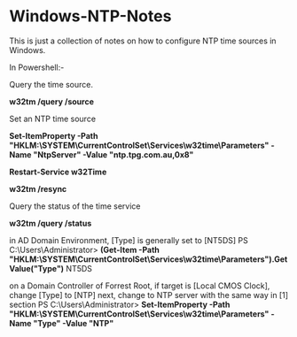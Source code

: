 # Windows-NTP-Notes

This is just a collection of notes on how to configure NTP time sources in Windows.

In Powershell:-

Query the time source.

**w32tm /query /source**


Set an NTP time source

**Set-ItemProperty -Path "HKLM:\SYSTEM\CurrentControlSet\Services\w32time\Parameters" -Name "NtpServer" -Value "ntp.tpg.com.au,0x8"**

**Restart-Service w32Time**

**w32tm /resync**


Query the status of the time service

**w32tm /query /status**

in AD Domain Environment, [Type] is generally set to [NT5DS]
PS C:\Users\Administrator> **(Get-Item -Path "HKLM:\SYSTEM\CurrentControlSet\Services\w32time\Parameters").GetValue("Type")**
NT5DS

on a Domain Controller of Forrest Root,
if target is [Local CMOS Clock], change [Type] to [NTP]
next, change to NTP server with the same way in [1] section
PS C:\Users\Administrator> **Set-ItemProperty -Path "HKLM:\SYSTEM\CurrentControlSet\Services\w32time\Parameters" -Name "Type" -Value "NTP"**
